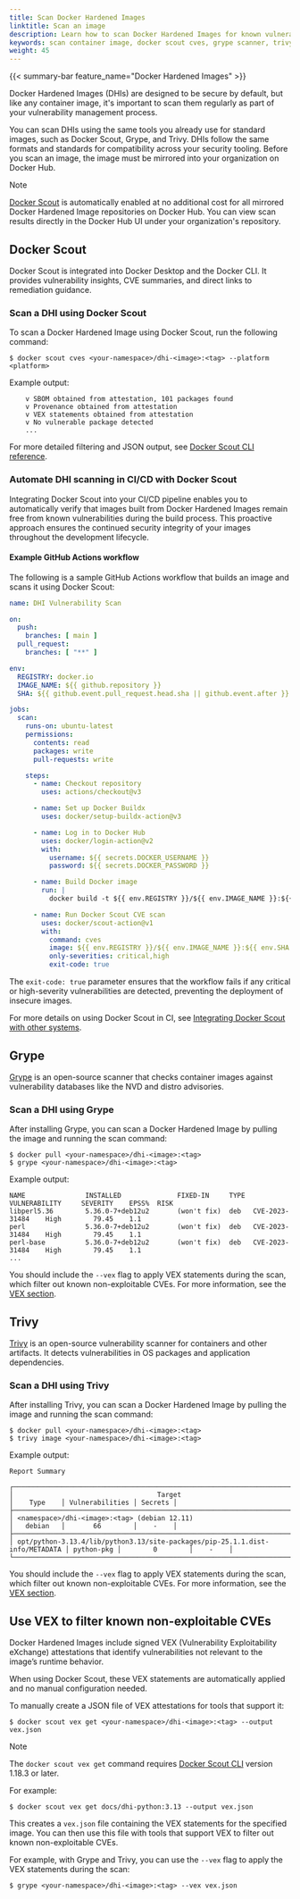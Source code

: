```yaml
---
title: Scan Docker Hardened Images
linktitle: Scan an image
description: Learn how to scan Docker Hardened Images for known vulnerabilities using Docker Scout, Grype, or Trivy.
keywords: scan container image, docker scout cves, grype scanner, trivy container scanner, vex attestation
weight: 45
---
```


{{< summary-bar feature_name="Docker Hardened Images" >}}

Docker Hardened Images (DHIs) are designed to be secure by default, but like any
container image, it's important to scan them regularly as part of your
vulnerability management process.

You can scan DHIs using the same tools you already use for standard images, such
as Docker Scout, Grype, and Trivy. DHIs follow the same formats and standards
for compatibility across your security tooling. Before you scan an image, the image must
be mirrored into your organization on Docker Hub.

> [!NOTE]
>
> [Docker Scout](/manuals/scout/_index.md) is automatically enabled at no
> additional cost for all mirrored Docker Hardened Image repositories on Docker
> Hub. You can view scan results directly in the Docker Hub UI under your
> organization's repository.

## Docker Scout

Docker Scout is integrated into Docker Desktop and the Docker CLI. It provides
vulnerability insights, CVE summaries, and direct links to remediation guidance.

### Scan a DHI using Docker Scout

To scan a Docker Hardened Image using Docker Scout, run the following
command:

```console
$ docker scout cves <your-namespace>/dhi-<image>:<tag> --platform <platform>
```

Example output:

```plaintext
    v SBOM obtained from attestation, 101 packages found
    v Provenance obtained from attestation
    v VEX statements obtained from attestation
    v No vulnerable package detected
    ...
```

For more detailed filtering and JSON output, see [Docker Scout CLI reference](../../../reference/cli/docker/scout/_index.md).

### Automate DHI scanning in CI/CD with Docker Scout

Integrating Docker Scout into your CI/CD pipeline enables you to automatically
verify that images built from Docker Hardened Images remain free from known
vulnerabilities during the build process. This proactive approach ensures the
continued security integrity of your images throughout the development
lifecycle.

#### Example GitHub Actions workflow

The following is a sample GitHub Actions workflow that builds an image and scans
it using Docker Scout:

```yaml {collapse="true"}
name: DHI Vulnerability Scan

on:
  push:
    branches: [ main ]
  pull_request:
    branches: [ "**" ]

env:
  REGISTRY: docker.io
  IMAGE_NAME: ${{ github.repository }}
  SHA: ${{ github.event.pull_request.head.sha || github.event.after }}

jobs:
  scan:
    runs-on: ubuntu-latest
    permissions:
      contents: read
      packages: write
      pull-requests: write

    steps:
      - name: Checkout repository
        uses: actions/checkout@v3

      - name: Set up Docker Buildx
        uses: docker/setup-buildx-action@v3

      - name: Log in to Docker Hub
        uses: docker/login-action@v2
        with:
          username: ${{ secrets.DOCKER_USERNAME }}
          password: ${{ secrets.DOCKER_PASSWORD }}

      - name: Build Docker image
        run: |
          docker build -t ${{ env.REGISTRY }}/${{ env.IMAGE_NAME }}:${{ env.SHA }} .

      - name: Run Docker Scout CVE scan
        uses: docker/scout-action@v1
        with:
          command: cves
          image: ${{ env.REGISTRY }}/${{ env.IMAGE_NAME }}:${{ env.SHA }}
          only-severities: critical,high
          exit-code: true
```

The `exit-code: true` parameter ensures that the workflow fails if any critical or
high-severity vulnerabilities are detected, preventing the deployment of
insecure images.

For more details on using Docker Scout in CI, see [Integrating Docker
Scout with other systems](/manuals/scout/integrations/_index.md).

## Grype

[Grype](https://github.com/anchore/grype) is an open-source scanner that checks
container images against vulnerability databases like the NVD and distro
advisories.

### Scan a DHI using Grype

After installing Grype, you can scan a Docker Hardened Image by pulling
the image and running the scan command:

```console
$ docker pull <your-namespace>/dhi-<image>:<tag>
$ grype <your-namespace>/dhi-<image>:<tag>
```

Example output:

```plaintext
NAME               INSTALLED              FIXED-IN     TYPE  VULNERABILITY     SEVERITY    EPSS%  RISK
libperl5.36        5.36.0-7+deb12u2       (won't fix)  deb   CVE-2023-31484    High        79.45    1.1
perl               5.36.0-7+deb12u2       (won't fix)  deb   CVE-2023-31484    High        79.45    1.1
perl-base          5.36.0-7+deb12u2       (won't fix)  deb   CVE-2023-31484    High        79.45    1.1
...
```

You should include the `--vex` flag to apply VEX statements during the scan,
which filter out known non-exploitable CVEs. For more information, see the [VEX
section](#use-vex-to-filter-known-non-exploitable-cves).

## Trivy

[Trivy](https://github.com/aquasecurity/trivy) is an open-source vulnerability
scanner for containers and other artifacts. It detects vulnerabilities in OS
packages and application dependencies.

### Scan a DHI using Trivy

After installing Trivy, you can scan a Docker Hardened Image by pulling
the image and running the scan command:

```console
$ docker pull <your-namespace>/dhi-<image>:<tag>
$ trivy image <your-namespace>/dhi-<image>:<tag>
```

Example output:

```plaintext
Report Summary

┌──────────────────────────────────────────────────────────────────────────────┬────────────┬─────────────────┬─────────┐
│                                    Target                                    │    Type    │ Vulnerabilities │ Secrets │
├──────────────────────────────────────────────────────────────────────────────┼────────────┼─────────────────┼─────────┤
│ <namespace>/dhi-<image>:<tag> (debian 12.11)                                 │   debian   │       66        │    -    │
├──────────────────────────────────────────────────────────────────────────────┼────────────┼─────────────────┼─────────┤
│ opt/python-3.13.4/lib/python3.13/site-packages/pip-25.1.1.dist-info/METADATA │ python-pkg │        0        │    -    │
└──────────────────────────────────────────────────────────────────────────────┴────────────┴─────────────────┴─────────┘
```

You should include the `--vex` flag to apply VEX statements during the scan,
which filter out known non-exploitable CVEs. For more information, see the [VEX
section](#use-vex-to-filter-known-non-exploitable-cves).

## Use VEX to filter known non-exploitable CVEs

Docker Hardened Images include signed VEX (Vulnerability Exploitability
eXchange) attestations that identify vulnerabilities not relevant to the image’s
runtime behavior.

When using Docker Scout, these VEX statements are automatically applied and no
manual configuration needed.

To manually create a JSON file of VEX attestations for tools that support it:

```console
$ docker scout vex get <your-namespace>/dhi-<image>:<tag> --output vex.json
```

> [!NOTE]
>
> The `docker scout vex get` command requires [Docker Scout
> CLI](https://github.com/docker/scout-cli/) version 1.18.3 or later.

For example:

```console
$ docker scout vex get docs/dhi-python:3.13 --output vex.json
```

This creates a `vex.json` file containing the VEX statements for the specified
image. You can then use this file with tools that support VEX to filter out
known non-exploitable CVEs.

For example, with Grype and Trivy, you can use the `--vex` flag to apply the VEX
statements during the scan:

```console
$ grype <your-namespace>/dhi-<image>:<tag> --vex vex.json
```